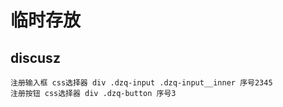 # 临时存放
## discusz

    注册输入框 css选择器 div .dzq-input .dzq-input__inner 序号2345
    注册按钮 css选择器 div .dzq-button 序号3 
